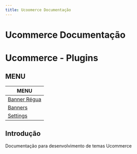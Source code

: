 ```yaml
---
title: Ucoomerce Documentação
---
```




# Ucommerce Documentação

# Ucommerce - Plugins

## MENU

| MENU                         |
| ---------------------------- |
| [Banner Régua](banner_regua) |
| [Banners](banner)            |
| [Settings](settings)         |

## Introdução

Documentação para desenvolvimento de temas Ucommerce

